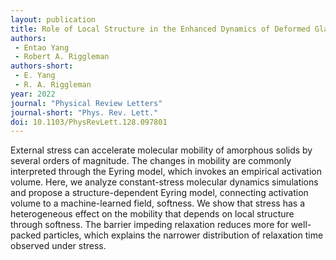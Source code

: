 ```yaml
---
layout: publication
title: Role of Local Structure in the Enhanced Dynamics of Deformed Glasses
authors:
 - Entao Yang
 - Robert A. Riggleman
authors-short:
 - E. Yang
 - R. A. Riggleman
year: 2022
journal: "Physical Review Letters"
journal-short: "Phys. Rev. Lett."
doi: 10.1103/PhysRevLett.128.097801
---
```

External stress can accelerate molecular mobility of amorphous solids by several orders of magnitude. The changes in mobility are commonly interpreted through the Eyring model, which invokes an empirical activation volume. Here, we analyze constant-stress molecular dynamics simulations and propose a structure-dependent Eyring model, connecting activation volume to a machine-learned field, softness. We show that stress has a heterogeneous effect on the mobility that depends on local structure through softness. The barrier impeding relaxation reduces more for well-packed particles, which explains the narrower distribution of relaxation time observed under stress.


